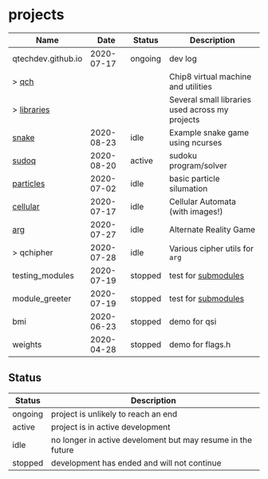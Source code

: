 # projects

Name                            | Date        | Status  | Description
--------------------------------|-------------|---------|------------
qtechdev.github.io              | 2020-07-17  | ongoing | dev log
\> [qch][]                      |             |         | Chip8 virtual machine and utilities
\> [libraries][]                |             |         | Several small libraries used across my projects
[snake](snake.md)               | 2020-08-23  | idle    | Example snake game using ncurses
[sudoq](sudoq.md)               | 2020-08-20  | active  | sudoku program/solver
[particles](particles.md)       | 2020-07-02  | idle    | basic particle silumation
[cellular][]                    | 2020-07-17  | idle    | Cellular Automata (with images!)
[arg][]                         | 2020-07-27  | idle    | Alternate Reality Game
\> qchipher                     | 2020-07-28  | idle    | Various cipher utils for `arg`
testing_modules                 | 2020-07-19  | stopped | test for [submodules](../research/submodules.md)
module_greeter                  | 2020-07-19  | stopped | test for [submodules](../research/submodules.md)
bmi                             | 2020-06-23  | stopped | demo for qsi
weights                         | 2020-04-28  | stopped | demo for flags.h

## Status

Status  | Description
--------|------------
ongoing | project is unlikely to reach an end
active  | project is in active development
idle    | no longer in active develoment but may resume in the future
stopped | development has ended and will not continue

[qch]: <qch/>
[libraries]: <libs/>
[cellular]: </cellular/>
[arg]: </arg/>
